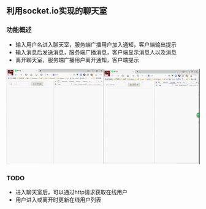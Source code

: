 ## 利用socket.io实现的聊天室

### 功能概述
- 输入用户名进入聊天室，服务端广播用户加入通知，客户端输出提示
- 输入消息后发送消息，服务端广播消息，客户端显示消息人以及消息
- 离开聊天室，服务端广播用户离开通知，客户端提示

![preview](./readme/talkchat_0-411.gif)

### TODO
- 进入聊天室后，可以通过http请求获取在线用户
- 用户进入或离开时更新在线用户列表